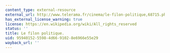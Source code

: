 ```yaml
---
content_type: external-resource
external_url: http://www.telerama.fr/cinema/le-filon-politique,68715.php
has_external_license_warning: true
license: https://en.wikipedia.org/wiki/All_rights_reserved
status: ''
title: Le filon politique.
uid: 95940152-5598-4d66-9102-8e6966e55e29
wayback_url: ''
---
```

